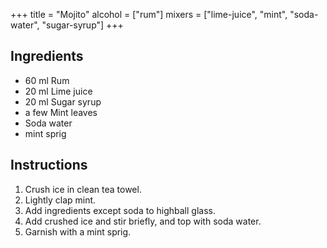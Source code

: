 +++
title = "Mojito"
alcohol = ["rum"]
mixers = ["lime-juice", "mint", "soda-water", "sugar-syrup"]
+++

## Ingredients

- 60 ml Rum
- 20 ml Lime juice
- 20 ml Sugar syrup
- a few Mint leaves
- Soda water
- mint sprig

## Instructions

1. Crush ice in clean tea towel.
2. Lightly clap mint.
3. Add ingredients except soda to highball glass.
4. Add crushed ice and stir briefly, and top with soda water.
5. Garnish with a mint sprig.

